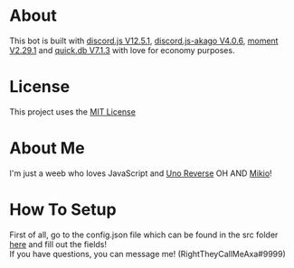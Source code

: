 # About
This bot is built with [discord.js V12.5.1](https://discord.js.org/#/), [discord.js-akago V4.0.6](https://www.npmjs.com/package/discord.js-akago), [moment V2.29.1](https://www.npmjs.com/package/moment) and 
[quick.db V7.1.3](https://www.npmjs.com/package/quick.db) with love for economy purposes.

# License 

This project uses the [MIT License](https://github.com/YeahTheyCallMeAxa/EconomyBot/blob/main/LICENSE)

# About Me
I'm just a weeb who loves JavaScript and [Uno Reverse](discord.gg/nou) OH AND [Mikio](https://bit.ly/invmikio)!

# How To Setup

First of all, go to the config.json file which can be found in the src folder [here](https://github.com/YeahTheyCallMeAxa/EconomyBot/blob/main/src/config.json) and fill out the fields!                                 
If you have questions, you can message me! (RightTheyCallMeAxa#9999)


